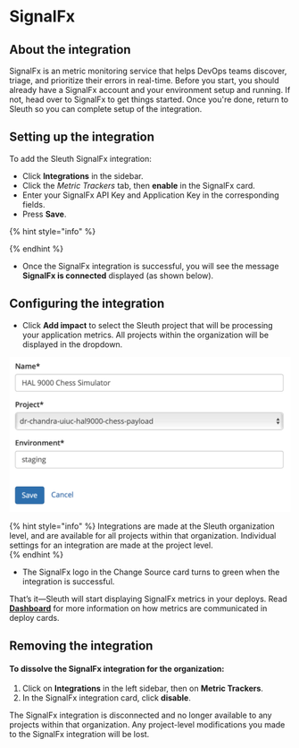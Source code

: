 # SignalFx

## About the integration

SignalFx is an metric monitoring service that helps DevOps teams discover, triage, and prioritize their errors in real-time. Before you start, you should already have a SignalFx account and your environment setup and running. If not, head over to SignalFx to get things started. Once you're done, return to Sleuth so you can complete setup of the integration. 

## Setting up the integration

To add the Sleuth SignalFx integration:

* Click **Integrations** in the sidebar.
* Click the _Metric Trackers_ tab, then **enable** in the SignalFx card.
* Enter your SignalFx API Key and Application Key in the corresponding fields.  
* Press **Save**. 

{% hint style="info" %}

{% endhint %}

 

* Once the SignalFx integration is successful, you will see the message **SignalFx is connected** displayed \(as shown below\). 

## Configuring the integration

* Click **Add impact** to select the Sleuth project that will be processing your application metrics. All projects within the organization will be displayed in the dropdown. 

![Impact entry dialog for SignalFx](../../../.gitbook/assets/sentry-impact-source-entry.png)

{% hint style="info" %}
Integrations are made at the Sleuth organization level, and are available for all projects within that organization. Individual settings for an integration are made at the project level.  
{% endhint %}

* The SignalFx logo in the Change Source card turns to green when the integration is successful. 

That’s it—Sleuth will start displaying SignalFx metrics in your deploys. Read [**Dashboard**](../../../dashboard/) for more information on how metrics are communicated in deploy cards. 

## Removing the integration

#### To dissolve the SignalFx integration for the organization: 

1. Click on **Integrations** in the left sidebar, then on **Metric Trackers**. 
2. In the SignalFx integration card, click **disable**.

The SignalFx integration is disconnected and no longer available to any projects within that organization. Any project-level modifications you made to the SignalFx integration will be lost.

